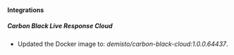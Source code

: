 #### Integrations
##### Carbon Black Live Response Cloud
- Updated the Docker image to: *demisto/carbon-black-cloud:1.0.0.64437*.
